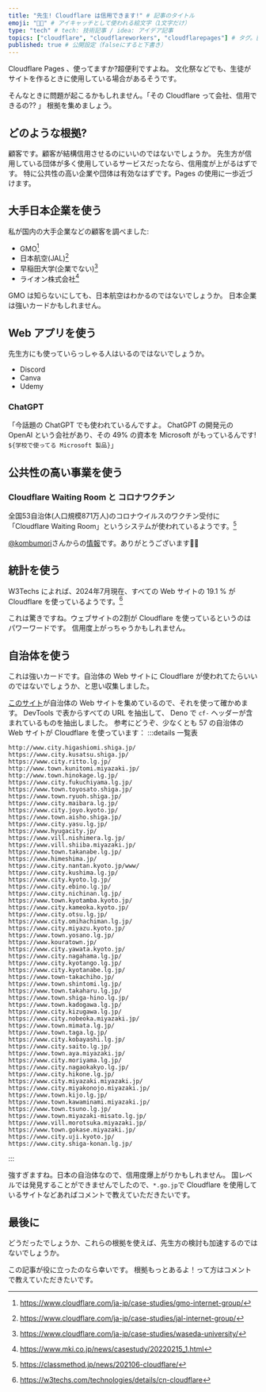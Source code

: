 ```yaml
---
title: "先生! Cloudflare は信用できます!" # 記事のタイトル
emoji: "🧑‍🏫" # アイキャッチとして使われる絵文字（1文字だけ）
type: "tech" # tech: 技術記事 / idea: アイデア記事
topics: ["cloudflare", "cloudflareworkers", "cloudflarepages"] # タグ。["markdown", "rust", "aws"]のように指定する
published: true # 公開設定（falseにすると下書き）
---
```

Cloudflare Pages 、使ってますか?超便利ですよね。
文化祭などでも、生徒がサイトを作るときに使用している場合があるそうです。

そんなときに問題が起こるかもしれません。「その Cloudflare って会社、信用できるの?? 」
根拠を集めましょう。

## どのような根拠?
顧客です。顧客が結構信用させるのにいいのではないでしょうか。
先生方が信用している団体が多く使用しているサービスだったなら、信用度が上がるはずです。
特に公共性の高い企業や団体は有効なはずです。Pages の使用に一歩近づけます。

## 大手日本企業を使う
私が国内の大手企業などの顧客を調べました:

* GMO[^gmo]
* 日本航空(JAL)[^jal]
* 早稲田大学(企業でない)[^waseda]
* ライオン株式会社[^lion]

GMO は知らないにしても、日本航空はわかるのではないでしょうか。
日本企業は強いカードかもしれません。

[^gmo]: https://www.cloudflare.com/ja-jp/case-studies/gmo-internet-group/
[^jal]: https://www.cloudflare.com/ja-jp/case-studies/jal-internet-group/
[^waseda]: https://www.cloudflare.com/ja-jp/case-studies/waseda-university/
[^lion]: https://www.mki.co.jp/news/casestudy/20220215_1.html

## Web アプリを使う
先生方にも使っていらっしゃる人はいるのではないでしょうか。

* Discord
* Canva
* Udemy

### ChatGPT
「今話題の ChatGPT でも使われているんですよ。
ChatGPT の開発元の OpenAI という会社があり、その 49% の資本を Microsoft がもっているんです!
`${学校で使ってる Microsoft 製品}`」

## 公共性の高い事業を使う

### Cloudflare Waiting Room と コロナワクチン
全国53自治体(人口規模871万人)のコロナウイルスのワクチン受付に「Cloudflare Waiting Room」というシステムが使われているようです。[^cf_waiting_room]

[@kombumori](https://zenn.dev/kombumori)さんからの[情報](https://zenn.dev/link/comments/29c99388caa4cb)です。ありがとうございます🙇‍♀️

[^cf_waiting_room]: https://classmethod.jp/news/202106-cloudflare/
## 統計を使う
W3Techs によれば、2024年7月現在、すべての Web サイトの 19.1 % が Cloudflare を使っているようです。[^w3techs]

これは驚きですね。ウェブサイトの2割が Cloudflare を使っているというのはパワーワードです。
信用度上がっちゃうかもしれません。

[^w3techs]: https://w3techs.com/technologies/details/cn-cloudflare

## 自治体を使う
これは強いカードです。自治体の Web サイトに Cloudflare が使われてたらいいのではないでしょうか、と思い収集しました。

[このサイト](https://uub.jp/opm/ml_homepage.html)が自治体の Web サイトを集めているので、それを使って確かめます。
DevTools で表からすべての URL を抽出して、 Deno で `cf-` ヘッダーが含まれているものを抽出しました。
参考にどうぞ、少なくとも 57 の自治体の Web サイトが Cloudflare を使っています：
:::details 一覧表
```
http://www.city.higashiomi.shiga.jp/
https://www.city.kusatsu.shiga.jp/
https://www.city.ritto.lg.jp/
http://www.town.kunitomi.miyazaki.jp/
http://www.town.hinokage.lg.jp/
https://www.city.fukuchiyama.lg.jp/
https://www.town.toyosato.shiga.jp/
https://www.town.ryuoh.shiga.jp/
https://www.city.maibara.lg.jp/
https://www.city.joyo.kyoto.jp/
https://www.town.aisho.shiga.jp/
https://www.city.yasu.lg.jp/
https://www.hyugacity.jp/
https://www.vill.nishimera.lg.jp/
https://www.vill.shiiba.miyazaki.jp/
https://www.town.takanabe.lg.jp/
https://www.himeshima.jp/
https://www.city.nantan.kyoto.jp/www/
https://www.city.kushima.lg.jp/
https://www.city.kyoto.lg.jp/
https://www.city.ebino.lg.jp/
https://www.city.nichinan.lg.jp/
https://www.town.kyotamba.kyoto.jp/
https://www.city.kameoka.kyoto.jp/
https://www.city.otsu.lg.jp/
https://www.city.omihachiman.lg.jp/
https://www.city.miyazu.kyoto.jp/
https://www.town.yosano.lg.jp/
https://www.kouratown.jp/
https://www.city.yawata.kyoto.jp/
https://www.city.nagahama.lg.jp/
https://www.city.kyotango.lg.jp/
https://www.city.kyotanabe.lg.jp/
https://www.town-takachiho.jp/
https://www.town.shintomi.lg.jp/
https://www.town.takaharu.lg.jp/
https://www.town.shiga-hino.lg.jp/
https://www.town.kadogawa.lg.jp/
https://www.city.kizugawa.lg.jp/
https://www.city.nobeoka.miyazaki.jp/
https://www.town.mimata.lg.jp/
https://www.town.taga.lg.jp/
https://www.city.kobayashi.lg.jp/
https://www.city.saito.lg.jp/
https://www.town.aya.miyazaki.jp/
https://www.city.moriyama.lg.jp/
https://www.city.nagaokakyo.lg.jp/
https://www.city.hikone.lg.jp/
https://www.city.miyazaki.miyazaki.jp/
https://www.city.miyakonojo.miyazaki.jp/
https://www.town.kijo.lg.jp/
https://www.town.kawaminami.miyazaki.jp/
https://www.town.tsuno.lg.jp/
https://www.town.miyazaki-misato.lg.jp/
https://www.vill.morotsuka.miyazaki.jp/
https://www.town.gokase.miyazaki.jp/
https://www.city.uji.kyoto.jp/
https://www.city.shiga-konan.lg.jp/
```
:::

強すぎますね。日本の自治体なので、信用度爆上がりかもしれません。
国レベルでは発見することができませんでしたので、`*.go.jp`で Cloudflare を使用しているサイトなどあればコメントで教えていただきたいです。

## 最後に
どうだったでしょうか、これらの根拠を使えば、先生方の検討も加速するのではないでしょうか。

この記事が役に立ったのなら幸いです。
根拠もっとあるよ！って方はコメントで教えていただきたいです。
